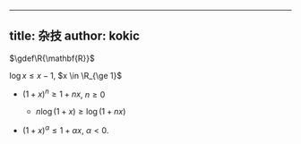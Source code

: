 
---
title: 杂技
author: kokic
---

$\gdef\R{\mathbf{R}}$

$\log x \le x - 1$, $x \in \R_{\ge 1}$

- $(1+x)^{n} \ge 1 + nx$, $n \ge 0$
  - $n \log(1+x) \ge \log(1+nx)$

- $(1+x)^{\alpha} \le 1 + \alpha x$, $\alpha < 0$. 



